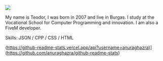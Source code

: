 ![](https://i.postimg.cc/7hf6YhQK/gitbanner.jpg)

My name is Teodor, I was born in 2007 and live in Burgas. I study at the Vocational School for Computer Programming and innovation. I am also a FiveM developer.

Skills: JSON / CPP / CSS / HTML

(https://github-readme-stats.vercel.app/api?username=anuraghazra)](https://github.com/anuraghazra/github-readme-stats)



